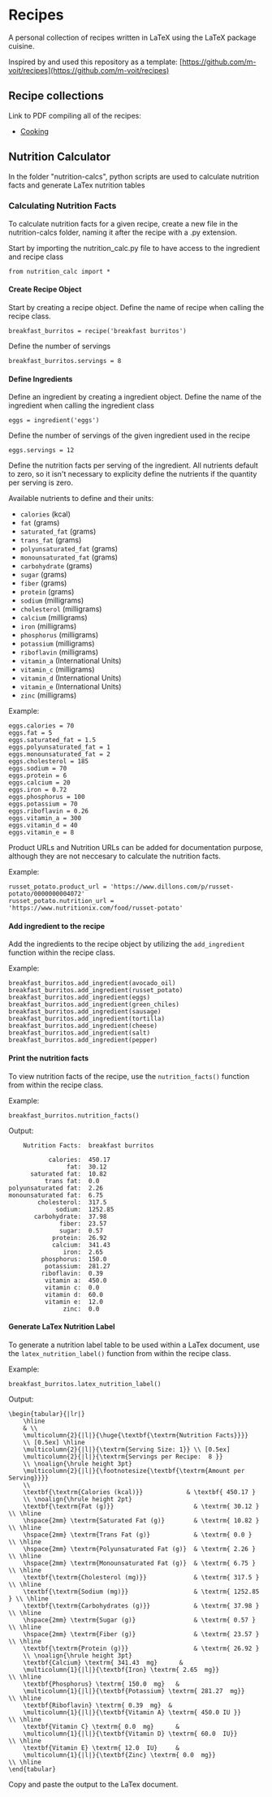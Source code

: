 # Recipes

A personal collection of recipes written in LaTeX using the LaTeX package cuisine.

Inspired by and used this repository as a template: [https://github.com/m-voit/recipes](https://github.com/m-voit/recipes)

## Recipe collections

Link to PDF compiling all of the recipes:

- [Cooking](./recipes-pdf/cooking.pdf)

## Nutrition Calculator

In the folder "nutrition-calcs", python scripts are used to calculate nutrition
facts and generate LaTex nutrition tables

### Calculating Nutrition Facts

To calculate nutrition facts for a given recipe, create a new file in the 
nutrition-calcs folder, naming it after the recipe with a .py extension.

Start by importing the nutrition_calc.py file to have access to the 
ingredient and recipe class

`from nutrition_calc import *`

#### Create Recipe Object

Start by creating a recipe object. Define the name of recipe when calling the 
recipe class.

`breakfast_burritos = recipe('breakfast burritos')`

Define the number of servings

`breakfast_burritos.servings = 8`

#### Define Ingredients

Define an ingredient by creating a ingredient object. Define the name of the 
ingredient when calling the ingredient class

`eggs = ingredient('eggs')`

Define the number of servings of the given ingredient used in the recipe

`eggs.servings = 12`

Define the nutrition facts per serving of the ingredient. All nutrients default to
zero, so it isn't necessary to explicity define the nutrients if the quantity per
serving is zero. 

Available nutrients to define and their units:

- `calories` (kcal)
- `fat` (grams)
- `saturated_fat` (grams)
- `trans_fat` (grams)
- `polyunsaturated_fat` (grams)
- `monounsaturated_fat` (grams)
- `carbohydrate` (grams)
- `sugar` (grams)
- `fiber` (grams)
- `protein` (grams)
- `sodium` (milligrams)
- `cholesterol` (milligrams)
- `calcium` (milligrams)
- `iron` (milligrams)
- `phosphorus` (milligrams)
- `potassium` (milligrams)
- `riboflavin` (milligrams)
- `vitamin_a` (International Units)
- `vitamin_c` (milligrams)
- `vitamin_d` (International Units)
- `vitamin_e` (International Units)
- `zinc` (milligrams)

Example:

```
eggs.calories = 70
eggs.fat = 5
eggs.saturated_fat = 1.5
eggs.polyunsaturated_fat = 1
eggs.monounsaturated_fat = 2
eggs.cholesterol = 185
eggs.sodium = 70
eggs.protein = 6
eggs.calcium = 20
eggs.iron = 0.72
eggs.phosphorus = 100
eggs.potassium = 70
eggs.riboflavin = 0.26
eggs.vitamin_a = 300
eggs.vitamin_d = 40
eggs.vitamin_e = 8
```

Product URLs and Nutrition URLs can be added for documentation purpose, although
they are not neccesary to calculate the nutrition facts.

Example:

```
russet_potato.product_url = 'https://www.dillons.com/p/russet-potato/0000000004072'
russet_potato.nutrition_url = 'https://www.nutritionix.com/food/russet-potato'
```

#### Add ingredient to the recipe

Add the ingredients to the recipe object by utilizing the `add_ingredient` 
function within the recipe class.

Example:

```
breakfast_burritos.add_ingredient(avocado_oil)
breakfast_burritos.add_ingredient(russet_potato)
breakfast_burritos.add_ingredient(eggs)
breakfast_burritos.add_ingredient(green_chiles)
breakfast_burritos.add_ingredient(sausage)
breakfast_burritos.add_ingredient(tortilla)
breakfast_burritos.add_ingredient(cheese)
breakfast_burritos.add_ingredient(salt)
breakfast_burritos.add_ingredient(pepper)
```

#### Print the nutrition facts

To view nutrition facts of the recipe, use the `nutrition_facts()` function from 
within the recipe class. 

Example:

`breakfast_burritos.nutrition_facts()`

Output:
```
    Nutrition Facts:  breakfast burritos

           calories:  450.17
                fat:  30.12
      saturated fat:  10.82
          trans fat:  0.0
polyunsaturated fat:  2.26
monounsaturated fat:  6.75
        cholesterol:  317.5
             sodium:  1252.85
       carbohydrate:  37.98
              fiber:  23.57
              sugar:  0.57
            protein:  26.92
            calcium:  341.43
               iron:  2.65
         phosphorus:  150.0
          potassium:  281.27
         riboflavin:  0.39
          vitamin a:  450.0
          vitamin c:  0.0
          vitamin d:  60.0
          vitamin e:  12.0
               zinc:  0.0
```

#### Generate LaTex Nutrition Label

To generate a nutrition label table to be used within a LaTex document, use the 
`latex_nutrition_label()` function from within the recipe class.

Example:

`breakfast_burritos.latex_nutrition_label()`

Output:

```
\begin{tabular}{|lr|}
    \hline
    & \\
    \multicolumn{2}{|l|}{\huge{\textbf{\textrm{Nutrition Facts}}}}
    \\ [0.5ex] \hline
    \multicolumn{2}{|l|}{\textrm{Serving Size: 1}} \\ [0.5ex]
    \multicolumn{2}{|l|}{\textrm{Servings per Recipe:  8 }}
    \\ \noalign{\hrule height 3pt}
    \multicolumn{2}{|l|}{\footnotesize{\textbf{\textrm{Amount per Serving}}}}
    \\
    \textbf{\textrm{Calories (kcal)}}            & \textbf{ 450.17 }
    \\ \noalign{\hrule height 2pt}
    \textbf{\textrm{Fat (g)}}                      & \textrm{ 30.12 }  \\ \hline
    \hspace{2mm} \textrm{Saturated Fat (g)}        & \textrm{ 10.82 }  \\ \hline
    \hspace{2mm} \textrm{Trans Fat (g)}            & \textrm{ 0.0 }      \\ \hline
    \hspace{2mm} \textrm{Polyunsaturated Fat (g)}  & \textrm{ 2.26 }   \\ \hline
    \hspace{2mm} \textrm{Monounsaturated Fat (g)}  & \textrm{ 6.75 }   \\ \hline
    \textbf{\textrm{Cholesterol (mg)}}             & \textrm{ 317.5 }  \\ \hline
    \textbf{\textrm{Sodium (mg)}}                  & \textrm{ 1252.85 } \\ \hline
    \textbf{\textrm{Carbohydrates (g)}}            & \textrm{ 37.98 }  \\ \hline
    \hspace{2mm} \textrm{Sugar (g)}                & \textrm{ 0.57 }   \\ \hline
    \hspace{2mm} \textrm{Fiber (g)}                & \textrm{ 23.57 }  \\ \hline
    \textbf{\textrm{Protein (g)}}                  & \textrm{ 26.92 }
    \\ \noalign{\hrule height 3pt}
    \textbf{Calcium} \textrm{ 341.43  mg}      &
    \multicolumn{1}{|l|}{\textbf{Iron} \textrm{ 2.65  mg}}            \\ \hline
    \textbf{Phosphorus} \textrm{ 150.0  mg}   &
    \multicolumn{1}{|l|}{\textbf{Potassium} \textrm{ 281.27  mg}}     \\ \hline
    \textbf{Riboflavin} \textrm{ 0.39  mg}  &
    \multicolumn{1}{|l|}{\textbf{Vitamin A} \textrm{ 450.0 IU }}        \\ \hline
    \textbf{Vitamin C} \textrm{ 0.0  mg}      &
    \multicolumn{1}{|l|}{\textbf{Vitamin D} \textrm{ 60.0  IU}}         \\ \hline
    \textbf{Vitamin E} \textrm{ 12.0  IU}     &
    \multicolumn{1}{|l|}{\textbf{Zinc} \textrm{ 0.0  mg}}               \\ \hline
\end{tabular}
```

Copy and paste the output to the LaTex document.